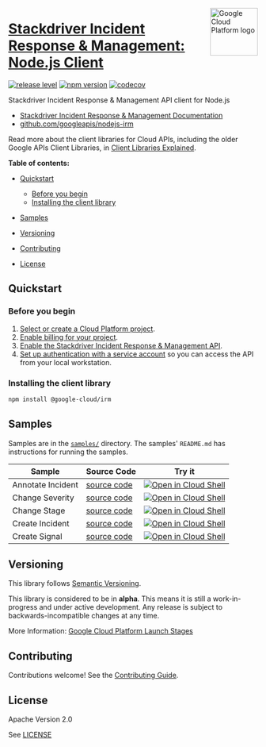 [//]: # "This README.md file is auto-generated, all changes to this file will be lost."
[//]: # "To regenerate it, use `python -m synthtool`."
<img src="https://avatars2.githubusercontent.com/u/2810941?v=3&s=96" alt="Google Cloud Platform logo" title="Google Cloud Platform" align="right" height="96" width="96"/>

# [Stackdriver Incident Response &amp; Management: Node.js Client](https://github.com/googleapis/nodejs-irm)

[![release level](https://img.shields.io/badge/release%20level-alpha-orange.svg?style=flat)](https://cloud.google.com/terms/launch-stages)
[![npm version](https://img.shields.io/npm/v/@google-cloud/irm.svg)](https://www.npmjs.org/package/@google-cloud/irm)
[![codecov](https://img.shields.io/codecov/c/github/googleapis/nodejs-irm/master.svg?style=flat)](https://codecov.io/gh/googleapis/nodejs-irm)




Stackdriver Incident Response & Management API client for Node.js



* [Stackdriver Incident Response &amp; Management Documentation][product-docs]
* [github.com/googleapis/nodejs-irm](https://github.com/googleapis/nodejs-irm)

Read more about the client libraries for Cloud APIs, including the older
Google APIs Client Libraries, in [Client Libraries Explained][explained].

[explained]: https://cloud.google.com/apis/docs/client-libraries-explained

**Table of contents:**


* [Quickstart](#quickstart)
  * [Before you begin](#before-you-begin)
  * [Installing the client library](#installing-the-client-library)

* [Samples](#samples)
* [Versioning](#versioning)
* [Contributing](#contributing)
* [License](#license)

## Quickstart

### Before you begin

1.  [Select or create a Cloud Platform project][projects].
1.  [Enable billing for your project][billing].
1.  [Enable the Stackdriver Incident Response &amp; Management API][enable_api].
1.  [Set up authentication with a service account][auth] so you can access the
    API from your local workstation.

### Installing the client library

```bash
npm install @google-cloud/irm
```




## Samples

Samples are in the [`samples/`](https://github.com/googleapis/nodejs-irm/tree/master/samples) directory. The samples' `README.md`
has instructions for running the samples.

| Sample                      | Source Code                       | Try it |
| --------------------------- | --------------------------------- | ------ |
| Annotate Incident | [source code](https://github.com/googleapis/nodejs-irm/blob/master/samples/annotateIncident.js) | [![Open in Cloud Shell][shell_img]](https://console.cloud.google.com/cloudshell/open?git_repo=https://github.com/googleapis/nodejs-irm&page=editor&open_in_editor=samples/annotateIncident.js,samples/README.md) |
| Change Severity | [source code](https://github.com/googleapis/nodejs-irm/blob/master/samples/changeSeverity.js) | [![Open in Cloud Shell][shell_img]](https://console.cloud.google.com/cloudshell/open?git_repo=https://github.com/googleapis/nodejs-irm&page=editor&open_in_editor=samples/changeSeverity.js,samples/README.md) |
| Change Stage | [source code](https://github.com/googleapis/nodejs-irm/blob/master/samples/changeStage.js) | [![Open in Cloud Shell][shell_img]](https://console.cloud.google.com/cloudshell/open?git_repo=https://github.com/googleapis/nodejs-irm&page=editor&open_in_editor=samples/changeStage.js,samples/README.md) |
| Create Incident | [source code](https://github.com/googleapis/nodejs-irm/blob/master/samples/createIncident.js) | [![Open in Cloud Shell][shell_img]](https://console.cloud.google.com/cloudshell/open?git_repo=https://github.com/googleapis/nodejs-irm&page=editor&open_in_editor=samples/createIncident.js,samples/README.md) |
| Create Signal | [source code](https://github.com/googleapis/nodejs-irm/blob/master/samples/createSignal.js) | [![Open in Cloud Shell][shell_img]](https://console.cloud.google.com/cloudshell/open?git_repo=https://github.com/googleapis/nodejs-irm&page=editor&open_in_editor=samples/createSignal.js,samples/README.md) |



## Versioning

This library follows [Semantic Versioning](http://semver.org/).




This library is considered to be in **alpha**. This means it is still a
work-in-progress and under active development. Any release is subject to
backwards-incompatible changes at any time.



More Information: [Google Cloud Platform Launch Stages][launch_stages]

[launch_stages]: https://cloud.google.com/terms/launch-stages

## Contributing

Contributions welcome! See the [Contributing Guide](https://github.com/googleapis/nodejs-irm/blob/master/CONTRIBUTING.md).

## License

Apache Version 2.0

See [LICENSE](https://github.com/googleapis/nodejs-irm/blob/master/LICENSE)


[product-docs]: https://cloud.google.com/incident-response
[shell_img]: https://gstatic.com/cloudssh/images/open-btn.png
[projects]: https://console.cloud.google.com/project
[billing]: https://support.google.com/cloud/answer/6293499#enable-billing
[enable_api]: https://console.cloud.google.com/flows/enableapi?apiid=irm.googleapis.com
[auth]: https://cloud.google.com/docs/authentication/getting-started